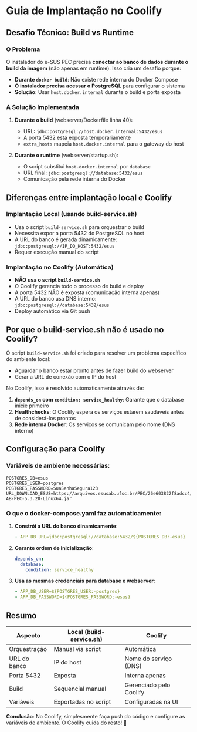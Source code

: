 # Guia de Implantação no Coolify

## Desafio Técnico: Build vs Runtime

### O Problema
O instalador do e-SUS PEC precisa **conectar ao banco de dados durante o build da imagem** (não apenas em runtime). Isso cria um desafio porque:

- **Durante `docker build`**: Não existe rede interna do Docker Compose
- **O instalador precisa acessar o PostgreSQL** para configurar o sistema
- **Solução**: Usar `host.docker.internal` durante o build e porta exposta

### A Solução Implementada

1. **Durante o build** (webserver/Dockerfile linha 40):
   - URL: `jdbc:postgresql://host.docker.internal:5432/esus`
   - A porta 5432 está exposta temporariamente
   - `extra_hosts` mapeia `host.docker.internal` para o gateway do host

2. **Durante o runtime** (webserver/startup.sh):
   - O script substitui `host.docker.internal` por `database`
   - URL final: `jdbc:postgresql://database:5432/esus`
   - Comunicação pela rede interna do Docker

## Diferenças entre implantação local e Coolify

### Implantação Local (usando build-service.sh)
- Usa o script `build-service.sh` para orquestrar o build
- Necessita expor a porta 5432 do PostgreSQL no host
- A URL do banco é gerada dinamicamente: `jdbc:postgresql://IP_DO_HOST:5432/esus`
- Requer execução manual do script

### Implantação no Coolify (Automática)
- **NÃO usa o script `build-service.sh`**
- O Coolify gerencia todo o processo de build e deploy
- A porta 5432 NÃO é exposta (comunicação interna apenas)
- A URL do banco usa DNS interno: `jdbc:postgresql://database:5432/esus`
- Deploy automático via Git push

## Por que o build-service.sh não é usado no Coolify?

O script `build-service.sh` foi criado para resolver um problema específico do ambiente local:
- Aguardar o banco estar pronto antes de fazer build do webserver
- Gerar a URL de conexão com o IP do host

No Coolify, isso é resolvido automaticamente através de:
1. **`depends_on` com `condition: service_healthy`**: Garante que o database inicie primeiro
2. **Healthchecks**: O Coolify espera os serviços estarem saudáveis antes de considerá-los prontos
3. **Rede interna Docker**: Os serviços se comunicam pelo nome (DNS interno)

## Configuração para Coolify

### Variáveis de ambiente necessárias:

```env
POSTGRES_DB=esus
POSTGRES_USER=postgres
POSTGRES_PASSWORD=SuaSenhaSegura123
URL_DOWNLOAD_ESUS=https://arquivos.esusab.ufsc.br/PEC/26e603822f8adcc4/5.3.28/eSUS-AB-PEC-5.3.28-Linux64.jar
```

### O que o docker-compose.yaml faz automaticamente:

1. **Constrói a URL do banco dinamicamente**:
   ```yaml
   - APP_DB_URL=jdbc:postgresql://database:5432/${POSTGRES_DB:-esus}
   ```

2. **Garante ordem de inicialização**:
   ```yaml
   depends_on:
     database:
       condition: service_healthy
   ```

3. **Usa as mesmas credenciais para database e webserver**:
   ```yaml
   - APP_DB_USER=${POSTGRES_USER:-postgres}
   - APP_DB_PASSWORD=${POSTGRES_PASSWORD:-esus}
   ```

## Resumo

| Aspecto | Local (build-service.sh) | Coolify |
|---------|-------------------------|---------|
| Orquestração | Manual via script | Automática |
| URL do banco | IP do host | Nome do serviço (DNS) |
| Porta 5432 | Exposta | Interna apenas |
| Build | Sequencial manual | Gerenciado pelo Coolify |
| Variáveis | Exportadas no script | Configuradas na UI |

**Conclusão**: No Coolify, simplesmente faça push do código e configure as variáveis de ambiente. O Coolify cuida do resto! 🚀

